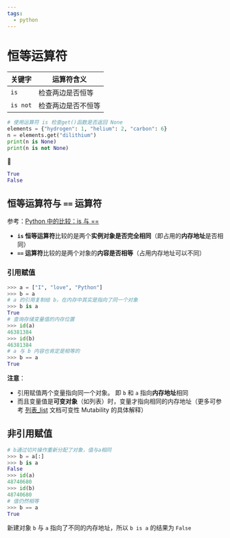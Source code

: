 ```yaml
---
tags:
  - python
---
```


# 恒等运算符
| 关键字 | 运算符含义 |
| --- | --- |
| `is` | 检查两边是否恒等 |
| `is not` | 检查两边是否不恒等 |

```python
# 使用运算符 is 检查get()函数是否返回 None
elements = {"hydrogen": 1, "helium": 2, "carbon": 6}
n = elements.get("dilithium")
print(n is None)
print(n is not None)
```

:hammer:

```python
True
False
```

## 恒等运算符与 `==` 运算符
参考：[Python 中的比较：is 与 ==](https://www.cnblogs.com/kiko0o0/p/8135184.html)
* **`is` 恒等运算符**比较的是两个**实例对象是否完全相同**（即占用的**内存地址**是否相同）
* **`==` 运算符**比较的是两个对象的**内容是否相等**（占用内存地址可以不同）

### 引用赋值
```python
>>> a = ["I", "love", "Python"]
>>> b = a
# a 的引用复制给 b，在内存中其实是指向了同一个对象
>>> b is a
True
# 查询存储变量值的内存位置
>>> id(a)
46381384
>>> id(b)
46381384
# a 与 b 内容也肯定是相等的
>>> b == a
True
```

**注意**：
* 引用赋值两个变量指向同一个对象。 即 `b` 和 `a` 指向**内存地址**相同
* 而且变量值是**可变对象**（如列表）时，变量才指向相同的内存地址（更多可参考 [列表_list](列表_list.md) 文档可变性 Mutability 的具体解释）

## 非引用赋值
```python
# b通过切片操作重新分配了对象，值与a相同
>>> b = a[:]
>>> b is a
False
>>> id(a)
48740680
>>> id(b)
48740680
# 值仍然相等
>>> b == a
True
```

新建对象 `b` 与 `a` 指向了不同的内存地址，所以 `b is a` 的结果为 `False`